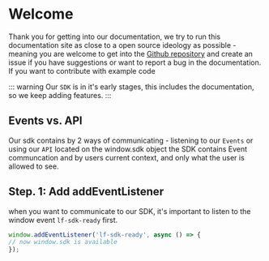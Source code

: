 # Welcome

Thank you for getting into our documentation, we try to run this documentation site as close to a open source ideology as possible - meaning you are welcome to get into the [Github repository](https://github.com/leadfamly/sdk-docs) and create an issue if you have suggestions or want to report a bug in the documentation.
If you want to contribute with example code



::: warning
Our `SDK` is in it's early stages, this includes the documentation, so we keep adding features.
:::

## Events vs. API
Our sdk contains by 2 ways of communicating - listening to our `Events` or using our `API` located on the window.sdk object
the SDK contains Event communcation and by users current context, and only what the user is allowed to see.



## Step. 1: Add addEventListener

when you want to communicate to our SDK, it's important to listen to the window event
`lf-sdk-ready` first.
``` javascript 
window.addEventListener('lf-sdk-ready', async () => {
// now window.sdk is available
});
```